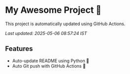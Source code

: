 # My Awesome Project 🚀

This project is automatically updated using GitHub Actions.

_Last updated: 2025-05-06 08:57:24 IST_

## Features
- Auto-update README using Python 🐍
- Auto Git push with GitHub Actions 🤖
